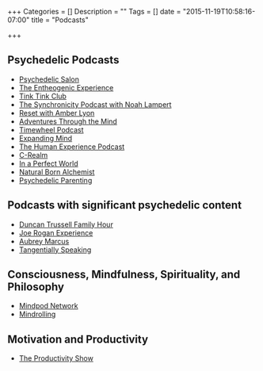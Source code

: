 +++
Categories = []
Description = ""
Tags = []
date = "2015-11-19T10:58:16-07:00"
title = "Podcasts"

+++


## Psychedelic Podcasts
* [Psychedelic Salon](http://psychedelicsalon.com)
* [The Entheogenic Experience](http://entheogenic.podomatic.com/)
* [Tink Tink Club](http://tinktinkclub.com)
* [The Synchronicity Podcast with Noah Lampert](http://www.mindpodnetwork.com/about-synchronicity/)
* [Reset with Amber Lyon](http://reset.me/podcast/)
* [Adventures Through the Mind](http://www.jameswjesso.com/series/attmind-radio/)
* [Timewheel Podcast](http://timewheel.net/PODCAST)
* [Expanding Mind](http://expandingmind.podbean.com/)
* [The Human Experience Podcast](http://www.thehumanxp.com/)
* [C-Realm](http://c-realm.com)
* [In a Perfect World](http://in-a-perfect-world.podomatic.com/)
* [Natural Born Alchemist](http://www.naturalbornalchemist.com/)
* [Psychedelic Parenting](http://www.psychedelicparenting.org/?cat=9)

## Podcasts with significant psychedelic content
* [Duncan Trussell Family Hour](http://duncantrussell.com/)
* [Joe Rogan Experience](http://podcasts.joerogan.net/?search=Psychedelic)
* [Aubrey Marcus](http://aubreymarcus.com/category/podcast/)
* [Tangentially Speaking](http://chrisryanphd.com/tangentially-speaking/)

## Consciousness, Mindfulness, Spirituality, and Philosophy
* [Mindpod Network](http://www.mindpodnetwork.com/our-podcasts/)
* [Mindrolling](http://www.mindpodnetwork.com/mindrolling/)

## Motivation and Productivity
* [The Productivity Show](http://www.asianefficiency.com/podcast/)
